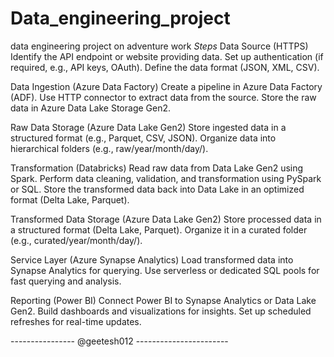 # Data_engineering_project
data engineering project on adventure work
*Steps*
Data Source (HTTPS)
Identify the API endpoint or website providing data.
Set up authentication (if required, e.g., API keys, OAuth).
Define the data format (JSON, XML, CSV).

Data Ingestion (Azure Data Factory)
Create a pipeline in Azure Data Factory (ADF).
Use HTTP connector to extract data from the source.
Store the raw data in Azure Data Lake Storage Gen2.

Raw Data Storage (Azure Data Lake Gen2)
Store ingested data in a structured format (e.g., Parquet, CSV, JSON).
Organize data into hierarchical folders (e.g., raw/year/month/day/).

Transformation (Databricks)
Read raw data from Data Lake Gen2 using Spark.
Perform data cleaning, validation, and transformation using PySpark or SQL.
Store the transformed data back into Data Lake in an optimized format (Delta Lake, Parquet).

Transformed Data Storage (Azure Data Lake Gen2)
Store processed data in a structured format (Delta Lake, Parquet).
Organize it in a curated folder (e.g., curated/year/month/day/).

Service Layer (Azure Synapse Analytics)
Load transformed data into Synapse Analytics for querying.
Use serverless or dedicated SQL pools for fast querying and analysis.

Reporting (Power BI)
Connect Power BI to Synapse Analytics or Data Lake Gen2.
Build dashboards and visualizations for insights.
Set up scheduled refreshes for real-time updates.

---------------- @geetesh012 -----------------------

